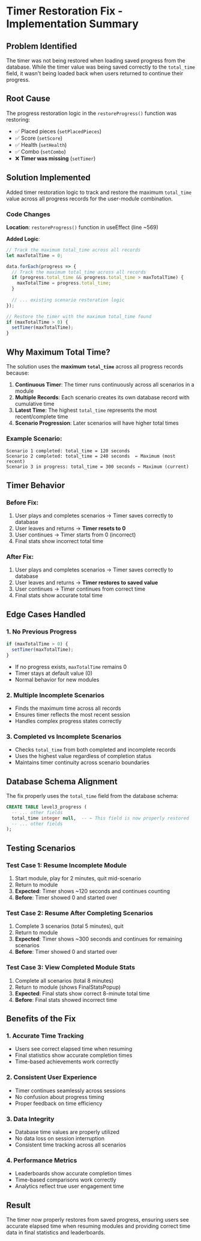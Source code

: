 # Timer Restoration Fix - Implementation Summary

## Problem Identified
The timer was not being restored when loading saved progress from the database. While the timer value was being saved correctly to the `total_time` field, it wasn't being loaded back when users returned to continue their progress.

## Root Cause
The progress restoration logic in the `restoreProgress()` function was restoring:
- ✅ Placed pieces (`setPlacedPieces`)
- ✅ Score (`setScore`)
- ✅ Health (`setHealth`) 
- ✅ Combo (`setCombo`)
- ❌ **Timer was missing** (`setTimer`)

## Solution Implemented
Added timer restoration logic to track and restore the maximum `total_time` value across all progress records for the user-module combination.

### Code Changes
**Location**: `restoreProgress()` function in useEffect (line ~569)

**Added Logic**:
```typescript
// Track the maximum total_time across all records
let maxTotalTime = 0;

data.forEach(progress => {
  // Track the maximum total_time across all records
  if (progress.total_time && progress.total_time > maxTotalTime) {
    maxTotalTime = progress.total_time;
  }
  
  // ... existing scenario restoration logic
});

// Restore the timer with the maximum total_time found
if (maxTotalTime > 0) {
  setTimer(maxTotalTime);
}
```

## Why Maximum Total Time?
The solution uses the **maximum `total_time`** across all progress records because:

1. **Continuous Timer**: The timer runs continuously across all scenarios in a module
2. **Multiple Records**: Each scenario creates its own database record with cumulative time
3. **Latest Time**: The highest `total_time` represents the most recent/complete time
4. **Scenario Progression**: Later scenarios will have higher total times

### Example Scenario:
```
Scenario 1 completed: total_time = 120 seconds
Scenario 2 completed: total_time = 240 seconds  ← Maximum (most recent)
Scenario 3 in progress: total_time = 300 seconds ← Maximum (current)
```

## Timer Behavior

### Before Fix:
1. User plays and completes scenarios → Timer saves correctly to database
2. User leaves and returns → **Timer resets to 0**
3. User continues → Timer starts from 0 (incorrect)
4. Final stats show incorrect total time

### After Fix:
1. User plays and completes scenarios → Timer saves correctly to database
2. User leaves and returns → **Timer restores to saved value**
3. User continues → Timer continues from correct time
4. Final stats show accurate total time

## Edge Cases Handled

### 1. **No Previous Progress**
```typescript
if (maxTotalTime > 0) {
  setTimer(maxTotalTime);
}
```
- If no progress exists, `maxTotalTime` remains 0
- Timer stays at default value (0)
- Normal behavior for new modules

### 2. **Multiple Incomplete Scenarios**
- Finds the maximum time across all records
- Ensures timer reflects the most recent session
- Handles complex progress states correctly

### 3. **Completed vs Incomplete Scenarios**
- Checks `total_time` from both completed and incomplete records
- Uses the highest value regardless of completion status
- Maintains timer continuity across scenario boundaries

## Database Schema Alignment
The fix properly uses the `total_time` field from the database schema:
```sql
CREATE TABLE level3_progress (
  -- ... other fields
  total_time integer null,  -- ← This field is now properly restored
  -- ... other fields
);
```

## Testing Scenarios

### Test Case 1: Resume Incomplete Module
1. Start module, play for 2 minutes, quit mid-scenario
2. Return to module
3. **Expected**: Timer shows ~120 seconds and continues counting
4. **Before**: Timer showed 0 and started over

### Test Case 2: Resume After Completing Scenarios
1. Complete 3 scenarios (total 5 minutes), quit
2. Return to module
3. **Expected**: Timer shows ~300 seconds and continues for remaining scenarios
4. **Before**: Timer showed 0 and started over

### Test Case 3: View Completed Module Stats
1. Complete all scenarios (total 8 minutes)
2. Return to module (shows FinalStatsPopup)
3. **Expected**: Final stats show correct 8-minute total time
4. **Before**: Final stats showed incorrect time

## Benefits of the Fix

### 1. **Accurate Time Tracking**
- Users see correct elapsed time when resuming
- Final statistics show accurate completion times
- Time-based achievements work correctly

### 2. **Consistent User Experience**
- Timer continues seamlessly across sessions
- No confusion about progress timing
- Proper feedback on time efficiency

### 3. **Data Integrity**
- Database time values are properly utilized
- No data loss on session interruption
- Consistent time tracking across all scenarios

### 4. **Performance Metrics**
- Leaderboards show accurate completion times
- Time-based comparisons work correctly
- Analytics reflect true user engagement time

## Result
The timer now properly restores from saved progress, ensuring users see accurate elapsed time when resuming modules and providing correct time data in final statistics and leaderboards.
